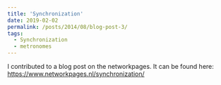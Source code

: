 ```yaml
---
title: 'Synchronization'
date: 2019-02-02
permalink: /posts/2014/08/blog-post-3/
tags:
  - Synchronization
  - metronomes
---
```


I contributed to a blog post on the networkpages. It can be found here: https://www.networkpages.nl/synchronization/
